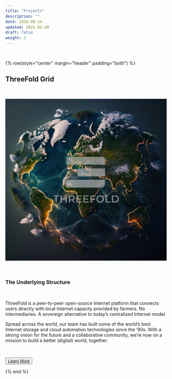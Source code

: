 ```yaml
---
title: "Projects"
description: ""
date: 2018-09-14
updated: 2021-02-20
draft: false
weight: 2
---
```


<div class="container mx-auto">

<br>

<!-- section 1 (co-found) -->

{% row(style="center" margin="header" padding="both") %}

## ThreeFold Grid

<br>

![Image](img/tfg.png#medium#mx-auto)

<br>

### The Underlying Structure


<br>

<p>
ThreeFold is a peer-to-peer open-source Internet platform that connects users directly with local Internet capacity provided by farmers. No intermediaries. A sovereign alternative to today’s centralized Internet model.
</p>

<p>
Spread across the world, our team has built some of the world’s best Internet storage and cloud automation technologies since the ‘90s. With a strong vision for the future and a collaborative community, we’re now on a mission to build a better (digital) world, together.
</p>

<br>

<button>[Learn More](https://threefold.io/)</button>

{% end %}

</div>


